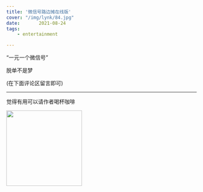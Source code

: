 ```yaml
---
title: '微信号路边摊在线版'
cover: "/img/lynk/84.jpg"
date:       2021-08-24
tags:
	- entertainment

---
```




“一元一个微信号”

脱单不是梦

(在下面评论区留言即可)


---

觉得有用可以请作者喝杯咖啡


<img src="pay.png" height="200" width="200" />